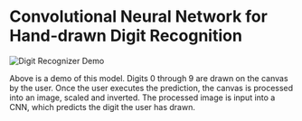 # Convolutional Neural Network for Hand-drawn Digit Recognition
![Digit Recognizer Demo](digit-recognizer-demo2.gif)

Above is a demo of this model. Digits 0 through 9 are drawn on the canvas by the user. Once the user executes the prediction, the canvas is processed into an image, scaled and inverted. The processed image is input into a CNN, which predicts the digit the user has drawn. 
